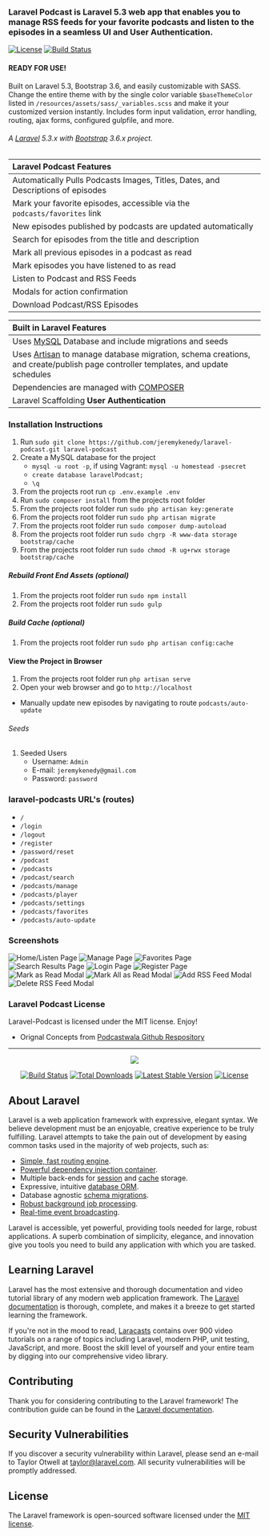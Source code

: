 ### Laravel Podcast is Laravel 5.3 web app that enables you to manage RSS feeds for your favorite podcasts and listen to the episodes in a seamless UI and User Authentication.

[![License](http://jeremykenedy.com/license-mit.svg)](https://raw.githubusercontent.com/jeremykenedy/laravel-material-design/master/LICENSE) [![Build Status](https://travis-ci.org/jeremykenedy/laravel-podcast.svg?branch=master)](https://travis-ci.org/jeremykenedy/laravel-podcast)

#### READY FOR USE!

Built on Laravel 5.3, Bootstrap 3.6, and easily customizable with SASS. Change the entire theme with by the single color variable `$baseThemeColor` listed in `/resources/assets/sass/_variables.scss` and make it your customized version instantly. Includes form input validation, error handling, routing, ajax forms, configured gulpfile, and more.

###### A [Laravel](http://laravel.com/) 5.3.x with [Bootstrap](http://getbootstrap.com/) 3.6.x project.
| Laravel Podcast Features  |
| :------------ |
|Automatically Pulls Podcasts Images, Titles, Dates, and Descriptions of episodes|
|Mark your favorite episodes, accessible via the `podcasts/favorites` link|
|New episodes published by podcasts are updated automatically|
|Search for episodes from the title and description|
|Mark all previous episodes in a podcast as read|
|Mark episodes you have listened to as read|
|Listen to Podcast and RSS Feeds|
|Modals for action confirmation|
|Download Podcast/RSS Episodes|

| Built in Laravel Features  |
| :------------ |
|Uses [MySQL](https://github.com/mysql) Database and include migrations and seeds|
|Uses [Artisan](http://laravel.com/docs/5.3/artisan) to manage database migration, schema creations, and create/publish page controller templates, and update schedules|
|Dependencies are managed with [COMPOSER](https://getcomposer.org/)|
|Laravel Scaffolding **User Authentication**|

### Installation Instructions

1. Run `sudo git clone https://github.com/jeremykenedy/laravel-podcast.git laravel-podcast`
2. Create a MySQL database for the project
    * ```mysql -u root -p```, if using Vagrant: ```mysql -u homestead -psecret```
    * ```create database laravelPodcast;```
    * ```\q```
3. From the projects root run `cp .env.example .env`
4. Run `sudo composer install` from the projects root folder
5. From the projects root folder run `sudo php artisan key:generate`
6. From the projects root folder run `sudo php artisan migrate`
7. From the projects root folder run `sudo composer dump-autoload`
8. From the projects root folder run `sudo chgrp -R www-data storage bootstrap/cache`
9. From the projects root folder run `sudo chmod -R ug+rwx storage bootstrap/cache`

##### Rebuild Front End Assets (optional)
1. From the projects root folder run `sudo npm install`
2. From the projects root folder run `sudo gulp`

##### Build Cache (optional)
1. From the projects root folder run `sudo php artisan config:cache`

#### View the Project in Browser
1. From the projects root folder run `php artisan serve`
2. Open your web browser and go to `http://localhost`

* Manually update new episodes by navigating to route ```podcasts/auto-update```

###### Seeds
1. Seeded Users
   * Username: `Admin`
   * E-mail: `jeremykenedy@gmail.com`
   * Password: `password`

### laravel-podcasts URL's (routes)
* ```/```
* ```/login```
* ```/logout```
* ```/register```
* ```/password/reset```
* ```/podcast```
* ```/podcasts```
* ```/podcast/search```
* ```/podcasts/manage```
* ```/podcasts/player```
* ```/podcasts/settings```
* ```/podcasts/favorites```
* ```/podcasts/auto-update```

### Screenshots
![Home/Listen Page](https://s3-us-west-2.amazonaws.com/github-project-images/laravel-podcast/1-home.jpg)
![Manage Page](https://s3-us-west-2.amazonaws.com/github-project-images/laravel-podcast/2-manage.jpg)
![Favorites Page](https://s3-us-west-2.amazonaws.com/github-project-images/laravel-podcast/3-favorites.jpg)
![Search Results Page](https://s3-us-west-2.amazonaws.com/github-project-images/laravel-podcast/4-search.jpg)
![Login Page](https://s3-us-west-2.amazonaws.com/github-project-images/laravel-podcast/5-login.jpg)
![Register Page](https://s3-us-west-2.amazonaws.com/github-project-images/laravel-podcast/6-register.jpg)
![Mark as Read Modal](https://s3-us-west-2.amazonaws.com/github-project-images/laravel-podcast/7-modal-read.jpg)
![Mark All as Read Modal](https://s3-us-west-2.amazonaws.com/github-project-images/laravel-podcast/8-modal-all-read.jpg)
![Add RSS Feed Modal](https://s3-us-west-2.amazonaws.com/github-project-images/laravel-podcast/9-modal-add.jpg)
![Delete RSS Feed Modal](https://s3-us-west-2.amazonaws.com/github-project-images/laravel-podcast/10-modal-delete.jpg)

### Laravel Podcast License
Laravel-Podcast is licensed under the MIT license. Enjoy!

* Orignal Concepts from [Podcastwala Github Respository](https://github.com/modestkdr/Podcastwala)

---

<p align="center"><img src="https://laravel.com/assets/img/components/logo-laravel.svg"></p>

<p align="center">
<a href="https://travis-ci.org/laravel/framework"><img src="https://travis-ci.org/laravel/framework.svg" alt="Build Status"></a>
<a href="https://packagist.org/packages/laravel/framework"><img src="https://poser.pugx.org/laravel/framework/d/total.svg" alt="Total Downloads"></a>
<a href="https://packagist.org/packages/laravel/framework"><img src="https://poser.pugx.org/laravel/framework/v/stable.svg" alt="Latest Stable Version"></a>
<a href="https://packagist.org/packages/laravel/framework"><img src="https://poser.pugx.org/laravel/framework/license.svg" alt="License"></a>
</p>

## About Laravel

Laravel is a web application framework with expressive, elegant syntax. We believe development must be an enjoyable, creative experience to be truly fulfilling. Laravel attempts to take the pain out of development by easing common tasks used in the majority of web projects, such as:

- [Simple, fast routing engine](https://laravel.com/docs/routing).
- [Powerful dependency injection container](https://laravel.com/docs/container).
- Multiple back-ends for [session](https://laravel.com/docs/session) and [cache](https://laravel.com/docs/cache) storage.
- Expressive, intuitive [database ORM](https://laravel.com/docs/eloquent).
- Database agnostic [schema migrations](https://laravel.com/docs/migrations).
- [Robust background job processing](https://laravel.com/docs/queues).
- [Real-time event broadcasting](https://laravel.com/docs/broadcasting).

Laravel is accessible, yet powerful, providing tools needed for large, robust applications. A superb combination of simplicity, elegance, and innovation give you tools you need to build any application with which you are tasked.

## Learning Laravel

Laravel has the most extensive and thorough documentation and video tutorial library of any modern web application framework. The [Laravel documentation](https://laravel.com/docs) is thorough, complete, and makes it a breeze to get started learning the framework.

If you're not in the mood to read, [Laracasts](https://laracasts.com) contains over 900 video tutorials on a range of topics including Laravel, modern PHP, unit testing, JavaScript, and more. Boost the skill level of yourself and your entire team by digging into our comprehensive video library.

## Contributing

Thank you for considering contributing to the Laravel framework! The contribution guide can be found in the [Laravel documentation](http://laravel.com/docs/contributions).

## Security Vulnerabilities

If you discover a security vulnerability within Laravel, please send an e-mail to Taylor Otwell at taylor@laravel.com. All security vulnerabilities will be promptly addressed.

## License

The Laravel framework is open-sourced software licensed under the [MIT license](http://opensource.org/licenses/MIT).

